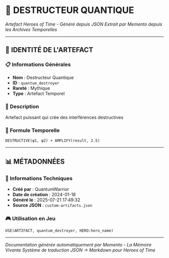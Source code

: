 # 🌟 **DESTRUCTEUR QUANTIQUE**
*Artefact Heroes of Time - Généré depuis JSON*
*Extrait par Memento depuis les Archives Temporelles*

---

## 🌟 **IDENTITÉ DE L'ARTEFACT**

### 📋 **Informations Générales**
- **Nom** : Destructeur Quantique
- **ID** : `quantum_destroyer`
- **Rareté** : Mythique
- **Type** : Artefact Temporel

### 📖 **Description**
Artefact puissant qui crée des interférences destructives


### 🔮 **Formule Temporelle**
```hots
DESTRUCTIVE(ψ1, ψ2) + AMPLIFY(result, 2.5)
```

---

## 📊 **MÉTADONNÉES**

### 🔧 **Informations Techniques**
- **Créé par** : QuantumWarrior
- **Date de création** : 2024-01-18
- **Généré le** : 2025-07-21 17:49:32
- **Source JSON** : `custom-artifacts.json`

### 🎮 **Utilisation en Jeu**
```hots
USE(ARTIFACT, quantum_destroyer, HERO:hero_name)
```

---

*Documentation générée automatiquement par Memento - La Mémoire Vivante*
*Système de traduction JSON → Markdown pour Heroes of Time*
